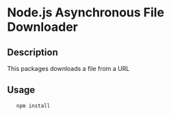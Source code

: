 # Node.js Asynchronous File Downloader

## Description

This packages downloads a file from a URL

## Usage

```bash
   npm install
```
